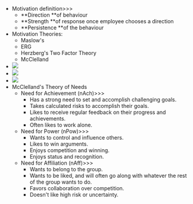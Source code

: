 - Motivation definition>>>
    - **Direction **of behaviour 
    - **Strength **of response once employee chooses a direction 
    - **Persistence **of the behaviour
- Motivation Theories:
    - Maslow's
    - ERG
    - Herzberg's Two Factor Theory
    - McClelland
- ![](https://remnote-user-data.s3.amazonaws.com/03ab1UMKGPYOem0FtlC08iRGnrgf4M046ogvNlbI9DDVSTSuLP5O3ME11bF9bnHBcQdRnkSlwMBWRAIu_RuNIQ9NjuMqH3G5-ZqzKS-2rE2OiOByk28Q59Wq09KRrCwU.png) 
- ![](https://remnote-user-data.s3.amazonaws.com/fz62aEe8MGUynaDYf6UrEZpRzMVS7y040KqCAgw0fKhF6L4796v_rgIwiUkXCJbtcv2feVqi7s6sYhRvgb709S1Z7VXDFFhSPnX9raPSNgZc9bpnw8CTiSIXOhPB0fkH.png) 
- ![](https://remnote-user-data.s3.amazonaws.com/a7L9X_OqaSJ4c9ssfnX7COTw02ueLzpsIrZGSAE7xH2wfJmF9bBSdDJbuPRzfCshawDA0IHIjJ5DkWM8r9HS-QgewkV6wyUpRRXChNME-nYUkfUb_Av2mSrLVGMgKV5T.png) 
- McClelland's Theory of Needs
    - Need for Achievement (nAch)>>>
        - Has a strong need to set and accomplish challenging goals.
        - Takes calculated risks to accomplish their goals.
        - Likes to receive regular feedback on their progress and achievements.
        - Often likes to work alone.
    - Need for Power (nPow)>>>
        - Wants to control and influence others.
        - Likes to win arguments.
        - Enjoys competition and winning.
        - Enjoys status and recognition.
    - Need for Affiliation (nAff)>>>
        - Wants to belong to the group.
        - Wants to be liked, and will often go along with whatever the rest of the group wants to do.
        - Favors collaboration over competition.
        - Doesn't like high risk or uncertainty.
